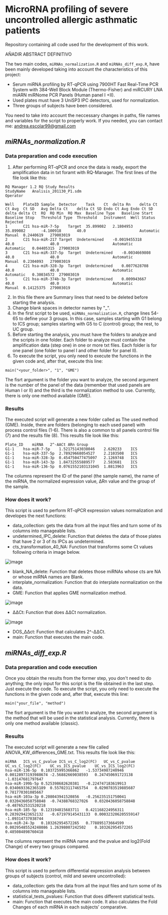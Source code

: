 # MicroRNA profiling of severe uncontrolled allergic asthmatic patients
Repository containing all code used for the development of this work. 

AÑADIR ABSTRACT DEFINITIVO

The two main codes, `miRNAs_normalization.R` and `miRNAs_diff_exp.R`, have been mainly developed taking into account the characteristics of this project:

- Serum miRNA profiling by RT-qPCR using 7900HT Fast Real-Time PCR System with 384-Well Block Module (Thermo-Fisher) and miRCURY LNA miARN miRNome PCR Panels (Human panel I +II). 
- Used plates must have 3 UniSP3 IPC detectors, used for normalization. 
- Three groups of subjects have been considered. 

You need to take into account the neccessary changes in paths, file names and variables for the script to properly work. If you needed, you can contact me: andrea.escolar99@gmail.com

## _miRNAs_normalization.R_

### Data preparation and code execution

1. After performing RT-qPCR and once the data is ready, export the amplification data in txt foramt with RQ-Manager. The first lines of the file look like this:

~~~
RQ Manager 1.2 RQ Study Results
StudyName	Analisis_201130_P1.sdm
Operator	

Well	PlateID	Sample	Detector	Task	Ct	delta Rn	delta Ct	Ct Avg	Ct SD	Avg Delta Ct	delta Ct SD	Endo Ct Avg	Endo Ct SD	delta delta Ct	RQ	RQ Min	RQ Max	Baseline Type	Baseline Start	Baseline Stop	Threshold Type	Threshold	Instrument	Well Status	Rejected	
1		C21	hsa-miR-7-5p	Target	35.899082	2.1804953		35.899082		-4.100918		40.0						Automatic			Manual	0.2440619	279003019			
2		C21	hsa-miR-217	Target	Undetermined	-0.0019455318		40.0				40.0						Automatic			Automatic	0.04405315	279003019			
3		C21	hsa-miR-337-5p	Target	Undetermined	-0.0034669808		40.0				40.0						Automatic			Manual	0.2304093	279003019			
4		C21	hsa-miR-328-3p	Target	Undetermined	0.0077628708		40.0				40.0						Automatic			Automatic	0.30034572	279003019			
5		C21	hsa-miR-374b-3p	Target	Undetermined	0.009943667		40.0				40.0						Automatic			Manual	0.14125375	279003019			
~~~

2. In this file there are Summary lines that need to be deleted before starting the analysis. 
3. Change blank spaces in detector names by "_". 
4. In the first script to be used, `miRNAs_normalization.R`, change lines 54-65 to define your 3 groups. In this case, samples starting with G1 belong to ICS group; samples starting with G5 to C (control) group; the rest, to UC group. 
5. Before starting the analysis, you must have the folders to analyze and the scripts in one folder. Each folder to analyze must contain the amplification data (step one) in one or more txt files. Each folder is for one panel (one folder to panel I and other folder for panel II).
6. To execute the script, you only need to execute the functions in the given code and, after that, execute this line:

~~~
main("<your_folder>", "1", "GME")
~~~

The fisrt argument is the folder you want to analyze, the second argument is the number of the panel of the data (remember that used panels are Human I or II) and the third is the normalization method to use. Currently, there is only one method available (GME). 


### Results

The executed script will generate a new folder called as The used method (GME). Inside, there are folders (belonging to each used panel) with process control files (1-6). There is also a common to all panels control file (7) and the results file (8). This results file look like this: 

~~~
Plate_ID	miRNA	2^-AACt	ARn	Group
G1-1	hsa-miR-7-5p	1.52175143038046	2.620233	ICS
G1-1	hsa-miR-337-5p	2.78929668054527	2.2103508	ICS
G1-1	hsa-miR-328-3p	0.454750477475097	2.1269748	ICS
G1-1	hsa-miR-143-3p	1.84732555889577	2.583681	ICS
G1-1	hsa-miR-136-5p	0.0761552103131045	1.8813963	ICS
~~~

The columns represent the ID of the panel (the sample name), the name of the miRNA, the normalized expression value, ΔRn value and the group of the sample. 


### How does it work?

This script is used to perform RT-qPCR expression values normalization and developes the next functions:
- data_collection: gets the data from all the input files and turn some of its columns into manageable lists.
- undetermined_IPC_delete: Function that deletes the data of those plates that have 2 or 3 of its IPCs as undetermined.
- cts_transformation_40_NA: Function that transforms some Ct values following criteria in image below.

![image](https://user-images.githubusercontent.com/67425702/206719120-02a46280-d95b-46b2-9951-87467cc38e1a.png)

- blank_NA_delete: Function that deletes those miRNAs whose cts are NA or whose miRNA names are Blank.
- interplate_normalization: Function that do interplate normalization on the data.
- GME: Function that applies GME normalization method.

![image](https://user-images.githubusercontent.com/67425702/207880665-9d023688-42c8-42ee-b2dc-510371bf14a5.png)

- ΔΔCt: Function that does ΔΔCt normalization.

![image](https://user-images.githubusercontent.com/67425702/207880923-f0ac69ae-df6d-4597-a6c0-4ddf3dc545df.png)


- DOS_ΔΔct: Function that calculates 2^-ΔΔCt.
- main: Function that executes the main code. 


## _miRNAs_diff_exp.R_

### Data preparation and code execution
Once you obtain the results from the former step, you don't need to do anything; the only input for this script is the file obtained in the last step. Just execute the code. To execute the script, you only need to execute the functions in the given code and, after that, execute this line:

~~~
main("your_file", "method")
~~~

The fisrt argument is the file you want to analyze, the second argument is the method that will be used in the statistical analysis. Currently, there is only one method available (classic).

### Results

The executed script will generate a new file called ANOVA_KW_differences_GME.txt. This results file look like this: 

~~~
miRNA	ICS_vs_C_pvalue	ICS_vs_C_log2(FC)	UC_vs_C_pvalue	UC_vs_C_log2(FC)	UC_vs_ICS_pvalue	UC_vs_ICS_log2(FC)
hsa-miR-136-5p	0.103725995366862	-1.53734987240946	0.00128973193988674	-2.56882669038593	0.247450691723138	-1.03147681797647
hsa-miR-199b-5p	0.525398682620381	-0.224747183619913	0.0340693362365189	0.557023117465754	0.0290783519885687	0.781770301085667
hsa-miR-103a-3p	0.208043941520856	-0.256235151750041	0.0320436058758848	-0.74388768327026	0.0320436058758848	-0.487652531520218
hsa-miR-185-5p	0.123194815683711	0.421168224956311	0.283929423652132	-0.671979145431133	0.000323206205559147	-1.09314737038744
hsa-miR-24-3p	0.103262954572265	0.778895173664599	0.00295485524248086	1.26398007242502	0.103262954572265	0.485084898760418
~~~

The columns represent the miRNA name and the pvalue and log2(Fold Change) of every two groups compared. 

### How does it work?

This script is used to perform differential expression analysis between groups of subjects (control, mild and severe uncontrolled):
- data_collection: gets the data from all the input files and turn some of its columns into manageable lists.
- statistical_tests_pvalues: Function that does different statistical tests. 
- main: Function that executes the main code. It also calculates the Fold Changes of each miRNA in each subjects' comparative. 
